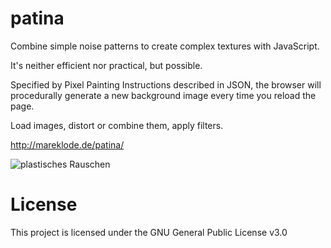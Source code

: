 # patina
Combine simple noise patterns to create complex textures with JavaScript. 

It's neither efficient nor practical, but possible.

Specified by Pixel Painting Instructions described in JSON, the browser will procedurally generate a new background image every time you reload the page.

Load images, distort or combine them, apply filters. 

http://mareklode.de/patina/

![plastisches Rauschen](http://mareklode.de/bilder/page/v3/backgroundimage/plastischesRauschen256.jpg)

# License
This project is licensed under the GNU General Public License v3.0